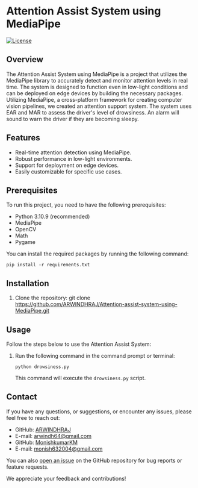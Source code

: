 # Attention Assist System using MediaPipe

[![License](https://img.shields.io/badge/license-MIT-blue.svg)](LICENSE)

## Overview

The Attention Assist System using MediaPipe is a project that utilizes the MediaPipe library to accurately detect and monitor attention levels in real time. The system is designed to function even in low-light conditions and can be deployed on edge devices by building the necessary packages. Utilizing MediaPipe, a cross-platform framework for creating computer vision pipelines, we created an attention support system. The system uses EAR and MAR to assess the driver's level of drowsiness. An alarm will sound to warn the driver if they are becoming sleepy.

## Features
- Real-time attention detection using MediaPipe.
- Robust performance in low-light environments.
- Support for deployment on edge devices.
- Easily customizable for specific use cases.

## Prerequisites
To run this project, you need to have the following prerequisites:

- Python 3.10.9 (recommended)
- MediaPipe
- OpenCV
- Math
- Pygame

You can install the required packages by running the following command:

```shell
pip install -r requirements.txt
```

## Installation
1. Clone the repository:
   git clone https://github.com/ARWINDHRAJ/Attention-assist-system-using-MediaPipe.git

## Usage
Follow the steps below to use the Attention Assist System:

1. Run the following command in the command prompt or terminal:
   ```shell
   python drowsiness.py
   ```
   This command will execute the `drowsiness.py` script.

## Contact
If you have any questions, or suggestions, or encounter any issues, please feel free to reach out:

- GitHub: [ARWINDHRAJ](https://github.com/ARWINDHRAJ)
- E-mail: [arwindh64@gmail.com](arwindh64@gmail.com)
- GitHub: [MonishkumarKM](https://github.com/MonishkumarKM)
- E-mail: [monish632004@gmail.com](monish632004@gmail.com)

You can also [open an issue](https://github.com/ARWINDHRAJ/Attention-assist-system-using-MediaPipe/issues) on the GitHub repository for bug reports or feature requests.

We appreciate your feedback and contributions!
